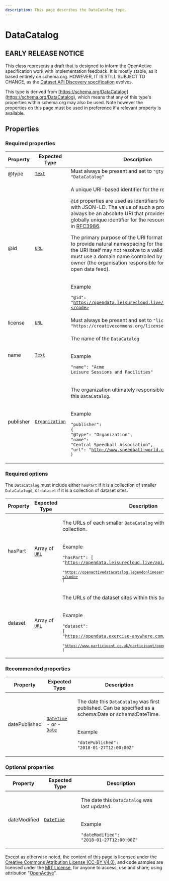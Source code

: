 ```yaml
---
description: This page describes the DataCatalog type.
---
```


# DataCatalog

## **EARLY RELEASE NOTICE**

This class represents a draft that is designed to inform the OpenActive specification work with implementation feedback. It is mostly stable, as it based entirely on schema.org. HOWEVER, IT IS STILL SUBJECT TO CHANGE, as the [Dataset API Discovery specification](https://openactive.io/dataset-api-discovery/EditorsDraft/) evolves.

This type is derived from [https://schema.org/DataCatalog](https://schema.org/DataCatalog), which means that any of this type's properties within schema.org may also be used. Note however the properties on this page must be used in preference if a relevant property is available.

## **Properties**

### **Required properties**

| Property  | Expected Type                                                                   | Description                                                                                                                                                                                                                                                                                                                                                                                                                                                                                                                                                                                                                                                                                                                                                           |
| --------- | ------------------------------------------------------------------------------- | --------------------------------------------------------------------------------------------------------------------------------------------------------------------------------------------------------------------------------------------------------------------------------------------------------------------------------------------------------------------------------------------------------------------------------------------------------------------------------------------------------------------------------------------------------------------------------------------------------------------------------------------------------------------------------------------------------------------------------------------------------------------- |
| @type     | [`Text`](https://schema.org/Text)                                               | Must always be present and set to `"@type": "DataCatalog"`                                                                                                                                                                                                                                                                                                                                                                                                                                                                                                                                                                                                                                                                                                            |
| @id       | [`URL`](https://schema.org/URL)                                                 | <p>A unique URI-based identifier for the record.</p><p><code>@id</code> properties are used as identifiers for compatibility with JSON-LD. The value of such a property must always be an absolute URI that provides a stable globally unique identifier for the resource, as described in <a href="https://tools.ietf.org/html/rfc3986">RFC3986</a>.</p><p>The primary purpose of the URI format in this context is to provide natural namespacing for the identifier. Hence, the URI itself may not resolve to a valid endpoint, but must use a domain name controlled by the resource owner (the organisation responsible for the OpenActive open data feed).</p><p><br>Example</p><p><code>"@id": "https://opendata.leisurecloud.live/api/datacatalog"</code></p> |
| license   | [`URL`](https://schema.org/URL)                                                 | Must always be present and set to `"license": "https://creativecommons.org/licenses/by/4.0/"`                                                                                                                                                                                                                                                                                                                                                                                                                                                                                                                                                                                                                                                                         |
| name      | [`Text`](https://schema.org/Text)                                               | <p>The name of the <code>DataCatalog</code></p><p><br>Example</p><p><code>"name": "Acme Leisure Sessions and Facilities"</code></p>                                                                                                                                                                                                                                                                                                                                                                                                                                                                                                                                                                                                                                   |
| publisher | [`Organization`](https://developer.openactive.io/data-model/types/organization) | <p>The organization ultimately responsible for maintaining this <code>DataCatalog</code>.</p><p><br>Example</p><p><code>"publisher": {</code><br>  <code>"@type": "Organization",</code><br>  <code>"name": "Central Speedball Association",</code><br>  <code>"url": "http://www.speedball-world.com"</code><br><code>}</code></p>                                                                                                                                                                                                                                                                                                                                                                                                                                   |

### **Required options**

The `DataCatalog` must include either `hasPart` if it is a collection of smaller `DataCatalog`s, or `dataset` if it is a collection of dataset sites.

| Property | Expected Type                            | Description                                                                                                                                                                                                                                                                                                                                        |
| -------- | ---------------------------------------- | -------------------------------------------------------------------------------------------------------------------------------------------------------------------------------------------------------------------------------------------------------------------------------------------------------------------------------------------------- |
| hasPart  | Array of [`URL`](https://schema.org/URL) | <p>The URLs of each smaller <code>DataCatalog</code> within this <code>DataCatalog</code> collection.</p><p><br>Example</p><p><code>"hasPart": [</code><br>  <code>"https://opendata.leisurecloud.live/api/datacatalog",</code><br>  <code>"https://openactivedatacatalog.legendonlineservices.co.uk/api/DataCatalog"</code><br><code>]</code></p> |
| dataset  | Array of [`URL`](https://schema.org/URL) | <p>The URLs of the dataset sites within this <code>DataCatalog</code>.</p><p><br>Example</p><p><code>"dataset": [</code><br>  <code>"https://opendata.exercise-anywhere.com/",</code><br>  <code>"https://www.participant.co.uk/participant/openactive/"</code><br><code>]</code></p>                                                              |

### **Recommended properties**

| Property      | Expected Type                                                                                                                               | Description                                                                                                                                                                                           |
| ------------- | ------------------------------------------------------------------------------------------------------------------------------------------- | ----------------------------------------------------------------------------------------------------------------------------------------------------------------------------------------------------- |
| datePublished | <p><a href="https://schema.org/DateTime"><code>DateTime</code></a><br>- or -<br><a href="https://schema.org/Date"><code>Date</code></a></p> | <p>The date this <code>DataCatalog</code> was first published. Can be specified as a schema:Date or schema:DateTime.</p><p><br>Example</p><p><code>"datePublished": "2018-01-27T12:00:00Z"</code></p> |

### **Optional properties**

| Property     | Expected Type                             | Description                                                                                                                                 |
| ------------ | ----------------------------------------- | ------------------------------------------------------------------------------------------------------------------------------------------- |
| dateModified | [`DateTime`](https://schema.org/DateTime) | <p>The date this <code>DataCatalog</code> was last updated.</p><p><br>Example</p><p><code>"dateModified": "2018-01-27T12:00:00Z"</code></p> |

Except as otherwise noted, the content of this page is licensed under the [Creative Commons Attribution License (CC-BY V4.0)](https://creativecommons.org/licenses/by/4.0/), and code samples are licensed under the [MIT License](https://opensource.org/licenses/MIT), for anyone to access, use and share; using attribution "[OpenActive](https://www.openactive.io/)".
